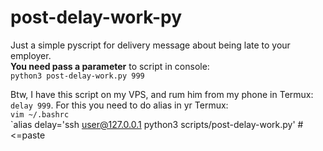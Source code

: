 # post-delay-work-py
Just a simple pyscript for delivery message about being late to your employer.   
**You need pass a parameter** to script in console:   
`python3 post-delay-work.py 999`

Btw, I have this script on my VPS, and rum him from my phone in Termux: `delay 999`. For this you need to do alias in yr Termux:   
`vim ~/.bashrc`   
`alias delay='ssh user@127.0.0.1 python3 scripts/post-delay-work.py' # <=paste
